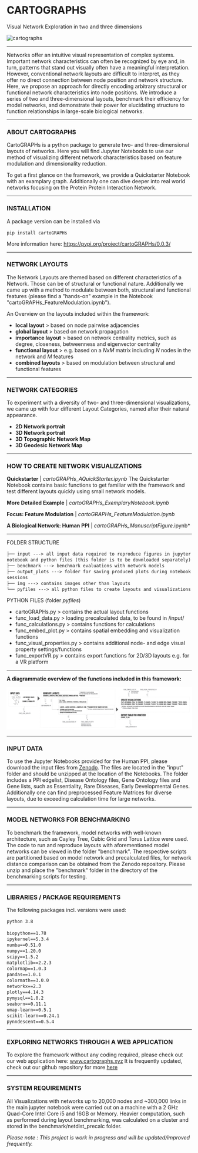 # CARTOGRAPHS 
Visual Network Exploration in two and three dimensions


![cartographs](img/cartographs_img02.png)

---

Networks offer an intuitive visual representation of complex systems. Important network
characteristics can often be recognized by eye and, in turn, patterns that stand out
visually often have a meaningful interpretation. However, conventional network layouts
are difficult to interpret, as they offer no direct connection between node position and
network structure. Here, we propose an approach for directly encoding arbitrary
structural or functional network characteristics into node positions. We introduce a
series of two and three-dimensional layouts, benchmark their efficiency for model
networks, and demonstrate their power for elucidating structure to function 
relationships in large-scale biological networks.


---

### ABOUT CARTOGRAPHS

CartoGRAPHs is a python package to generate two- and three-dimensional layouts of networks. 
Here you will find Jupyter Notebooks to use our method of visualizing different network characteristics based on 
feature modulation and dimensionality reduction.

To get a first glance on the framework, we provide a Quickstarter Notebook with an examplary graph. Additionally 
one can dive deeper into real world networks focusing on the Protein Protein Interaction Network.

---

### INSTALLATION

A package version can be installed via
```
pip install cartoGRAPHs
```
More information here: https://pypi.org/project/cartoGRAPHs/0.0.3/

---

### NETWORK LAYOUTS

The Network Layouts are themed based on different characteristics of a Network. Those can be of structural or functional nature. Additionally we came up with a method to modulate between both, structural and functional features (please find a "hands-on" example in the Notebook "cartoGRAPHs_FeatureModulation.ipynb"). 

An Overview on the layouts included within the framework: 

+ **local layout** > based on node pairwise adjacencies
+ **global layout** > based on network propagation
+ **importance layout** > based on network centrality metrics, such as degree, closeness, betweenness and eigenvector centrality
+ **functional layout** > e.g. based on a *NxM* matrix including *N* nodes in the network and *M* features
+ **combined layouts** > based on modulation between structural and functional features

---

### NETWORK CATEGORIES

To experiment with a diversity of two- and three-dimensional visualizations, we 
came up with four different Layout Categories, named after their natural appearance.

+ **2D Network portrait**
+ **3D Network portrait**
+ **3D Topographic Network Map**
+ **3D Geodesic Network Map**

---

### HOW TO CREATE NETWORK VISUALIZATIONS

**Quickstarter** | *cartoGRAPHs_AQuickStarter.ipynb*
The Quickstarter Notebook contains basic functions to get familiar with the framework and 
test different layouts quickly using small network models. 

**More Detailed Example** | *cartoGRAPHs_ExemplaryNotebook.ipynb*

**Focus: Feature Modulation** | *cartoGRAPHs_FeatureModulation.ipynb*

**A Biological Network: Human PPI** | *cartoGRAPHs_ManuscriptFigure*.ipynb* 

---

FOLDER STRUCTURE 

```
├── input ---> all input data required to reproduce figures in jupyter notebook and python files (this folder is to be downloaded separately)
├── benchmark ---> benchmark evaluations with network models
├── output_plots ---> folder for saving produced plots during notebook sessions
├── img ---> contains images other than layouts
└── pyfiles ---> all python files to create layouts and visualizations 
```

PYTHON FILES (folder *pyfiles*)

- cartoGRAPHs.py > contains the actual layout functions
- func_load_data.py > loading precalculated data, to be found in /input/
- func_calculations.py > contains functions for calculations 
- func_embed_plot.py > contains spatial embedding and visualization functions 
- func_visual_properties.py > contains additional node- and edge visual property settings/functions
- func_exportVR.py > contains export functions for 2D/3D layouts e.g. for a VR platform

---

**A diagrammatic overview of the functions included in this framework:** 

![cartographs](img/Codestructure_diagram.png)

---

### **INPUT DATA**

To use the Jupyter Notebooks provided for the Human PPI, please download the input files from [Zenodo](https://doi.org/10.5281/zenodo.5865940).
The files are located in the "input" folder and should be unzipped at the location of the Notebooks. 
The folder includes a PPI edgelist, Disease Ontology files, Gene Ontology files and Gene lists, 
such as Essentiality, Rare Diseases, Early Developmental Genes. 
Additionally one can find preprocessed Feature Matrices for diverse layouts, due to exceeding calculation time for large networks. 

---

### **MODEL NETWORKS FOR BENCHMARKING**

To benchmark the framework, model networks with well-known architecture, such as Cayley Tree, Cubic Grid and Torus Lattice were used.
The code to run and reproduce layouts with aforementioned model networks can be viewed in the folder "benchmark". The respective scripts are partitioned based on model network and precalculated files, for network distance comparison can be obtained from the Zenodo repository. Please unzip and place the "benchmark" folder in the directory of the benchmarking scripts for testing.

---

### **LIBRARIES / PACKAGE REQUIREMENTS**

The following packages incl. versions were used: 
```
python 3.8

biopython==1.78
ipykernel==5.3.4
numba==0.51.0
numpy==1.20.0
scipy==1.5.2
matplotlib==2.2.3
colormap==1.0.3
pandas==1.0.1
colormath==3.0.0
networkx==2.3
plotly==4.14.3
pymysql==1.0.2
seaborn==0.11.1
umap-learn==0.5.1
scikit-learn==0.24.1
pynndescent==0.5.4

```
---

### **EXPLORING NETWORKS THROUGH A WEB APPLICATION**
To explore the framework without any coding required, please check out our web application here: www.cartographs.xyz
It is frequently updated, check out our github repository for more [here](https://github.com/menchelab/cartoGRAPHs_app)

---

### SYSTEM REQUIREMENTS
All Visualizations with networks up to 20,000 nodes and ~300,000 links in the main jupyter notebook were carried out on a machine with a 2 GHz Quad-Core Intel Core i5 and 16GB or Memory. 
Heavier computation, such as performed during layout benchmarking, was calculated on a cluster and stored in the benchmark/netdist_precalc folder. 

*Please note : This project is work in progress and will be updated/improved frequently.*

